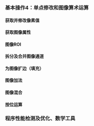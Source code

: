 ### 基本操作4：单点修改和图像算术运算
#### 获取并修改像素值
#### 获取图像属性
#### 图像ROI
#### 拆分及合并图像通道
#### 为图像扩边（填充）
#### 图像加法
#### 图像混合
#### 按位运算
### 程序性能检测及优化、数学工具


